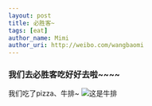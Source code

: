 ```yaml
---
layout: post
title: 必胜客~
tags: [eat]
author_name: Mimi
author_uri: http://weibo.com/wangbaomi
---
```

### 我们去必胜客吃好好去啦~~~~
我们吃了pizza、牛排~
![这是牛排](http://try1try.qiniudn.com/images/niupai.JPG/img550)